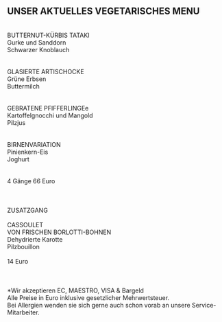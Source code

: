 ## UNSER AKTUELLES VEGETARISCHES MENU
<br>
BUTTERNUT-KÜRBIS TATAKI<br>
Gurke und Sanddorn<br>
Schwarzer Knoblauch<br>
<br>
 <br>
GLASIERTE ARTISCHOCKE<br>
Grüne Erbsen <br>
Buttermilch<br>
<br>
 <br>
GEBRATENE PFIFFERLINGEe<br>
Kartoffelgnocchi und Mangold <br>
Pilzjus<br>
<br>
 <br>
BIRNENVARIATION<br>
Pinienkern-Eis<br>
Joghurt<br>
<br>
<br>
4 Gänge 66 Euro<br>
<br>
 <br>
<br>
ZUSATZGANG<br>
<br>
CASSOULET <br>
VON FRISCHEN BORLOTTI-BOHNEN <br>
Dehydrierte Karotte <br>
Pilzbouillon<br>
<br>
14 Euro<br>
<br>
<br/>
<br>
*Wir akzeptieren EC, MAESTRO, VISA & Bargeld<br>
Alle Preise in Euro inklusive gesetzlicher Mehrwertsteuer.<br>
Bei Allergien wenden sie sich gerne auch schon vorab an unsere Service-Mitarbeiter.<br>
